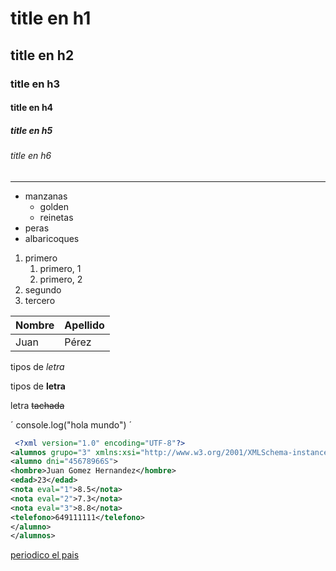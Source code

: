 
<!--Encabezados-->

# title en h1
## title en h2
### title en h3
#### title en h4
##### title en h5
###### title en h6
---

<!--Listas desordenadas-->

* manzanas 
    * golden
    * reinetas
* peras
* albaricoques

<!--Listas ordenadas-->

1. primero
    1. primero, 1
    2. primero, 2
2. segundo
3. tercero

<!--Tablas-->

|Nombre|Apellido|
|------|--------|
|Juan  |Pérez   |

<!--Tipos de letras-->

tipos de *letra*

tipos de **letra**

letra ~~tachada~~

<!--Generar una línea de código-->

´
console.log("hola mundo")
´

```xml
 <?xml version="1.0" encoding="UTF-8"?>
<alumnos grupo="3" xmlns:xsi="http://www.w3.org/2001/XMLSchema-instance" xsi:noNamespaceSchemaLocation="/home/lili/LND/alumno1.xsd">
<alumno dni="45678966S">
<hombre>Juan Gomez Hernandez</hombre>
<edad>23</edad>
<nota eval="1">8.5</nota>
<nota eval="2">7.3</nota>
<nota eval="3">8.8</nota>
<telefono>649111111</telefono>
</alumno>
</alumnos>
```

<!--Acceso a página web-->

[periodico el pais](https://www.elpais.es "periodico chachi")

